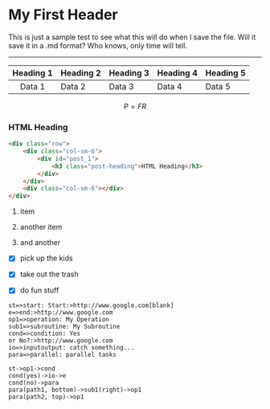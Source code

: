 # My First Header

This is just a sample test to see what this will do when I save the file.  Will it save it in a .md format? Who knows, only time will tell. 

---

| Heading 1 | Heading 2 | Heading 3 | Heading 4 | Heading 5 |
|:---------:| --------- | --------- | --------- | --------- |
| Data 1    | Data 2    | Data 3    | Data 4    | Data 5    |

$$
P=FR
$$

<div class="row">
    <div class="col-sm-6">
        <div id="post_1">
            <h3 class="post-heading">HTML Heading</h3>
        </div>    
    </div>
    <div class="col-sm-6"></div>
</div>

```html
<div class="row">
    <div class="col-sm-6">
        <div id="post_1">
            <h3 class="post-heading">HTML Heading</h3>
        </div>    
    </div>
    <div class="col-sm-6"></div>
</div>
```

1. item

2. another item

3. and another
- [x] pick up the kids

- [x] take out the trash

- [x] do fun stuff

```flowchart
st=>start: Start:>http://www.google.com[blank]
e=>end:>http://www.google.com
op1=>operation: My Operation
sub1=>subroutine: My Subroutine
cond=>condition: Yes
or No?:>http://www.google.com
io=>inputoutput: catch something...
para=>parallel: parallel tasks

st->op1->cond
cond(yes)->io->e
cond(no)->para
para(path1, bottom)->sub1(right)->op1
para(path2, top)->op1
```
